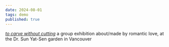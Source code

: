 ```yaml
---
date: 2024-08-01
tags: demo
published: true
---
```

[*to carve without cutting*](https://www.unitpitt.ca/portfolio/to-carve-without-cutting/) a group exhibition about/made by romantic love, at the Dr. Sun Yat-Sen garden in Vancouver